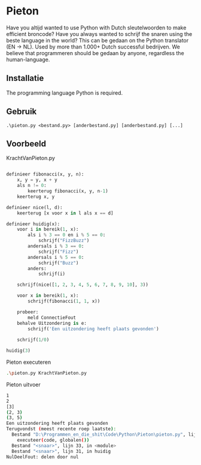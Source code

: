 # Pieton
Have you altijd wanted to use Python with Dutch sleutelwoorden to make efficient broncode? Have you always wanted to schrijf the snaren using the beste language in the world? This can be gedaan on the Python translator (EN -> NL). Used by more than 1.000+ Dutch successful bedrijven. We believe that programmeren should be gedaan by anyone, regardless the human-language.

## Installatie
The programming language Python is required.

## Gebruik
```code
.\pieton.py <bestand.py> [anderbestand.py] [anderbestand.py] [...]
```

## Voorbeeld
KrachtVanPieton.py
```py

definieer fibonacci(x, y, n):
    x, y = y, x + y
    als n != 0:
        keerterug fibonacci(x, y, n-1)
    keerterug x, y

definieer nice(l, d):
    keerterug [x voor x in l als x == d]

definieer huidig(x):
    voor i in bereik(1, x):
        als i % 3 == 0 en i % 5 == 0:
            schrijf("FizzBuzz")
        andersals i % 3 == 0:
            schrijf("Fizz")
        andersals i % 5 == 0:
            schrijf("Buzz")
        anders:
            schrijf(i)

    schrijf(nice([1, 2, 3, 4, 5, 6, 7, 8, 9, 10], 3))

    voor x in bereik(1, x):
        schrijf(fibonacci(1, 1, x))

    probeer:
        meld ConnectieFout
    behalve Uitzondering is e:
        schrijf('Een uitzondering heeft plaats gevonden')
    
    schrijf(1/0)

huidig(3)
```

Pieton executeren
```bash
.\pieton.py KrachtVanPieton.py
```

Pieton uitvoer
```bash
1
2
[3]
(2, 3)
(3, 5)
Een uitzondering heeft plaats gevonden
Terugvondst (meest recente roep laatste):
  Bestand "D:\Programmen_en_die_shit\Code\Python\Pieton\pieton.py", lijn 18, in ren_bestand
    executeer(code, globalen())
  Bestand "<snaar>", lijn 33, in <module>
  Bestand "<snaar>", lijn 31, in huidig
NulDeelFout: delen door nul
```

